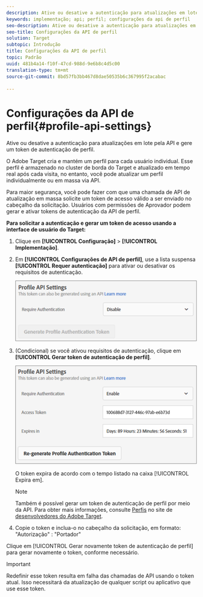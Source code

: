 ```yaml
---
description: Ative ou desative a autenticação para atualizações em lote pela API e gere um token de autenticação de perfil.
keywords: implementação; api; perfil; configurações da api de perfil
seo-description: Ative ou desative a autenticação para atualizações em lote pela API e gere um token de autenticação de perfil.
seo-title: Configurações da API de perfil
solution: Target
subtopic: Introdução
title: Configurações da API de perfil
topic: Padrão
uuid: 481b4a14-f10f-47cd-988d-9e6b8c4d5c00
translation-type: tm+mt
source-git-commit: 8bd57fb3bb467d8dae50535b6c367995f2acabac

---
```



# Configurações da API de perfil{#profile-api-settings}

Ative ou desative a autenticação para atualizações em lote pela API e gere um token de autenticação de perfil.

O Adobe Target cria e mantém um perfil para cada usuário individual. Esse perfil é armazenado no cluster de borda do Target e atualizado em tempo real após cada visita, no entanto, você pode atualizar um perfil individualmente ou em massa via API.

Para maior segurança, você pode fazer com que uma chamada de API de atualização em massa solicite um token de acesso válido a ser enviado no cabeçalho da solicitação. Usuários com permissões de Aprovador podem gerar e ativar tokens de autenticação da API de perfil.

**Para solicitar a autenticação e gerar um token de acesso usando a interface de usuário do Target:**

1. Clique em **[!UICONTROL Configuração]** &gt; **[!UICONTROL Implementação]**.
1. Em **[!UICONTROL Configurações de API de perfil]**, use a lista suspensa **[!UICONTROL Requer autenticação]** para ativar ou desativar os requisitos de autenticação.

   ![](assets/profile_api_settings.png)

1. (Condicional) se você ativou requisitos de autenticação, clique em **[!UICONTROL Gerar token de autenticação de perfil]**.

   ![](assets/profile_api_settings_2.png)

   O token expira de acordo com o tempo listado na caixa [!UICONTROL Expira em].

   >[!NOTE]
   >
   >Também é possível gerar um token de autenticação de perfil por meio da API. Para obter mais informações, consulte [Perfis](https://developers.adobetarget.com/api/#profiles) no site de [desenvolvedores do Adobe Target](https://developers.adobetarget.com/).

1. Copie o token e inclua-o no cabeçalho da solicitação, em formato: &quot;Autorização&quot; : &quot;Portador&quot;

Clique em [!UICONTROL Gerar novamente token de autenticação de perfil] para gerar novamente o token, conforme necessário.

>[!IMPORTANT]
>
>Redefinir esse token resulta em falha das chamadas de API usando o token atual. Isso necessitará da atualização de qualquer script ou aplicativo que use esse token.

